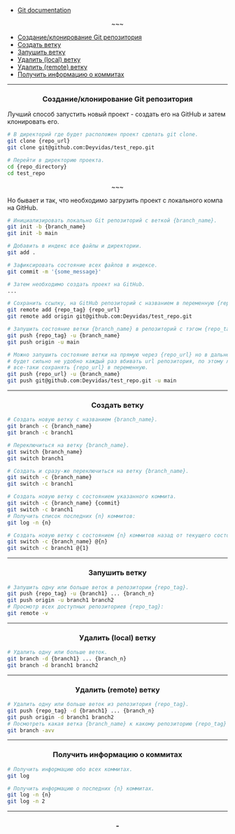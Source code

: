 - [Git documentation](https://git-scm.com/docs/git#_main_porcelain_commands)

<p align="center">~~~</p>

- [Создание/клонирование Git репозитория](#1)
- [Создать ветку](#2)
- [Запушить ветку](#3)
- [Удалить (local) ветку](#4)
- [Удалить (remote) ветку](#5)
- [Получить информацию о коммитах](#6)

---

<h3 id="1" align="center">Создание/клонирование Git репозитория</h3>

Лучший способ запустить новый проект - создать его на GitHub и затем клонировать его.

```sh
# В директорий где будет расположен проект сделать git clone.
git clone {repo_url}
git clone git@github.com:Deyvidas/test_repo.git

# Перейти в директорию проекта.
cd {repo_directory}
cd test_repo
```

<p align="center">~~~</p>

Но бывает и так, что необходимо загрузить проект с локального компа на GitHub.

```sh
# Инициализировать локально Git репозиторий с веткой {branch_name}.
git init -b {branch_name}
git init -b main

# Добавить в индекс все файлы и директории.
git add .

# Зафиксировать состояние всех файлов в индексе.
git commit -m '{some_message}'

# Затем необходимо создать проект на GitHub.
...

# Сохранить ссылку, на GitHub репозиторий с названием в переменную {repo_tag}.
git remote add {repo_tag} {repo_url}
git remote add origin git@github.com:Deyvidas/test_repo.git

# Запушить состояние ветки {branch_name} в репозиторий с тэгом {repo_tag}.
git push {repo_tag} -u {branch_name}
git push origin -u main

# Можно запушить состояние ветки на прямую через {repo_url} но в дальнейшем
# будет сильно не удобно каждый раз вбивать url репозитория, по этому лучше
# все-таки сохранять {repo_url} в переменную.
git push {repo_url} -u {branch_name}
git push git@github.com:Deyvidas/test_repo.git -u main
```

---

<h3 id="2" align="center">Создать ветку</h3>

```sh
# Создать новую ветку с названием {branch_name}.
git branch -c {branch_name}
git branch -c branch1

# Переключиться на ветку {branch_name}.
git switch {branch_name}
git switch branch1

# Создать и сразу-же переключиться на ветку {branch_name}.
git switch -c {branch_name}
git switch -c branch1

# Создать новую ветку с состоянием указанного коммита.
git switch -c {branch_name} {commit}
git switch -c branch1
# Получить список последних {n} коммитов:
git log -n {n}

# Создать новую ветку с состоянием {n} коммитов назад от текущего состояния ветки.
git switch -c {branch_name} @{n}
git switch -c branch1 @{1}
```

---

<h3 id="3" align="center">Запушить ветку</h3>

```sh
# Запушить одну или больше веток в репозитории {repo_tag}.
git push {repo_tag} -u {branch1} ... {branch_n}
git push origin -u branch1 branch2
# Просмотр всех доступных репозиториев {repo_tag}:
git remote -v
```

---

<h3 id="4" align="center">Удалить (local) ветку</h3>

```sh
# Удалить одну или больше веток.
git branch -d {branch1} ... {branch_n}
git branch -d branch1 branch2
```

---

<h3 id="5" align="center">Удалить (remote) ветку</h3>

```sh
# Удалить одну или больше веток из репозитория {repo_tag}.
git push {repo_tag} -d {branch1} ... {branch_n}
git push origin -d branch1 branch2
# Посмотреть какая ветка {branch_name} к какому репозиторию {repo_tag} относиться:
git branch -avv
```

---

<h3 id="6" align="center">Получить информацию о коммитах</h3>

```sh
# Получить информацию обо всех коммитах.
git log

# Получить информацию о последних {n} коммитах.
git log -n {n}
git log -n 2
```

--- 

<!-- TODO АКТУАЛИЗАЦИЯ И СЛИЯНИЕ ВЕТОК. -->

<h3 id="-" align="center">-</h3>

```sh
```